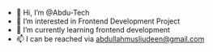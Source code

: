 - 👋 Hi, I’m @Abdu-Tech
- 👀 I’m interested in Frontend Development Project 
- 🌱 I’m currently learning frontend development
- 📫 I can be reached via abdullahmusliudeen@gmail.com

<!---
Abdu-Tech/Abdu-Tech is a ✨ special ✨ repository because its `README.md` (this file) appears on your GitHub profile.
You can click the Preview link to take a look at your changes.
--->
